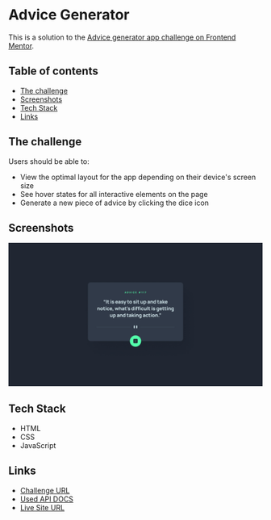 # Advice Generator

This is a solution to the [Advice generator app challenge on Frontend Mentor](https://www.frontendmentor.io/challenges/advice-generator-app-QdUG-13db).

## Table of contents

- [The challenge](#the-challenge)
- [Screenshots](#screenshots)
- [Tech Stack](#tech-stack)
- [Links](#links)

## The challenge

Users should be able to:

- View the optimal layout for the app depending on their device's screen size
- See hover states for all interactive elements on the page
- Generate a new piece of advice by clicking the dice icon

## Screenshots

![](./readme-assets/desktop-design.jpg)

## Tech Stack

- HTML
- CSS
- JavaScript

## Links

- [Challenge URL](https://www.frontendmentor.io/challenges/advice-generator-app-QdUG-13db)
- [Used API DOCS](https://api.adviceslip.com/)
- [Live Site URL](https://small-projects-g8cl1xvts-otars-projects.vercel.app/)
